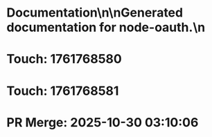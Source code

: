 # Documentation\n\nGenerated documentation for node-oauth.\n

# Touch: 1761768580

# Touch: 1761768581

# PR Merge: 2025-10-30 03:10:06
